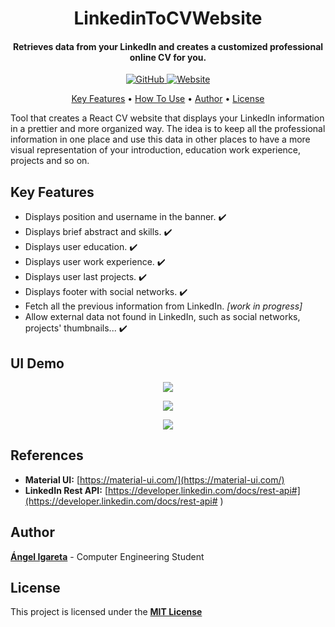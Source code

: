 <h1 align="center"> LinkedinToCVWebsite </h1>
<h4 align="center"> Retrieves data from your LinkedIn and creates a customized professional online CV for you. </h4>

<p align="center">
  <a href="https://github.com/angeligareta/LinkedinToCVWebsite/blob/master/LICENSE">
    <img alt="GitHub" src="https://img.shields.io/github/license/angeligareta/LinkedinToCVWebsite.svg?style=for-the-badge">
  </a>
  <a href="https://github.com/ellerbrock/open-source-badges/">
    <img alt="Website" src="https://badges.frapsoft.com/os/v1/open-source-175x29.png?v=103">
  </a>
</p>

<p align="center">
  <a href="#key-features">Key Features</a> •
  <a href="#how-to-use">How To Use</a> •
  <a href="#author">Author</a> •
  <a href="#license">License</a>
</p>


Tool that creates a React CV website that displays your LinkedIn information in a prettier and more organized way.
The idea is to keep all the professional information in one place and use this data in other places to have a more
visual representation of your introduction, education work experience, projects and so on.

## Key Features
* Displays position and username in the banner. ✔️
* Displays brief abstract and skills. ✔️
* Displays user education. ✔️
* Displays user work experience. ✔️
* Displays user last projects. ✔️
* Displays footer with social networks. ✔️
* Fetch all the previous information from LinkedIn. *[work in progress]*
* Allow external data not found in LinkedIn, such as social networks, projects' thumbnails... ✔️

## UI Demo
<p align="center" >
  <img src="https://github.com/angeligareta/SaferAuto/blob/master/res/screenshot_1.png" />
</p>
</hr>
<p align="center" >
  <img src="https://github.com/angeligareta/SaferAuto/blob/master/res/screenshot_2.png" />
</p>
</hr>
<p align="center" >
  <img src="https://github.com/angeligareta/SaferAuto/blob/master/res/screenshot_3.png" />
</p>

## References
* **Material UI:** [https://material-ui.com/](https://material-ui.com/)
* **LinkedIn Rest API:** [https://developer.linkedin.com/docs/rest-api#](https://developer.linkedin.com/docs/rest-api# ) 

## Author
[**Ángel Igareta**](https://github.com/angeligareta) - Computer Engineering Student

## License
This project is licensed under the **[MIT License](LICENSE)**
